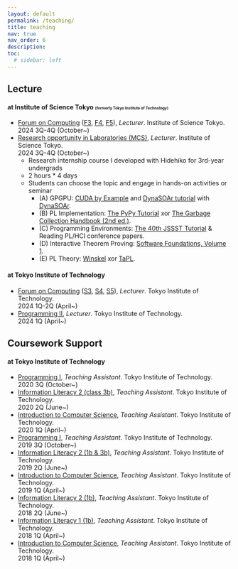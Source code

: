 ```yaml
---
layout: default
permalink: /teaching/
title: teaching
nav: true
nav_order: 6
description: 
toc:
  # sidebar: left
---
```


## Lecture
#### at Institute of Science Tokyo <span style="font-size:0.6em">(formerly Tokyo Institute of Technology)</span>
- <a href="https://www.ocw.titech.ac.jp/index.php?module=General&action=T0300&GakubuCD=4&KamokuCD=120900&KougiCD=202432846&Nendo=2024&LeftTab=graduate&lang=EN&vid=03" class="font-weight-bold">Forum on Computing</a> (<a href="https://www.ocw.titech.ac.jp/index.php?module=General&action=T0300&GakubuCD=4&KamokuCD=120900&KougiCD=202432847&Nendo=2024&LeftTab=graduate&lang=EN&vid=03">F3</a>, <a href="https://www.ocw.titech.ac.jp/index.php?module=General&action=T0300&GakubuCD=4&KamokuCD=120900&KougiCD=202432849&Nendo=2024&LeftTab=graduate&lang=EN&vid=03">F4</a>, <a href="https://www.ocw.titech.ac.jp/index.php?module=General&action=T0300&GakubuCD=4&KamokuCD=120900&KougiCD=202432851&Nendo=2024&LeftTab=graduate&lang=EN&vid=03">F5</a>), <span style="font-style: italic;">Lecturer</span>. Institute of Science Tokyo.<br>2024 3Q-4Q (October~)
- <a href="https://www.ocw.titech.ac.jp/index.php?module=General&action=T0300&GakubuCD=4&GakkaCD=342200&KeiCD=22&KougiCD=202402404&Nendo=2024&vid=03&lang=EN" class="font-weight-bold">Research opportunity in Laboratories (MCS)</a>, <span style="font-style: italic;">Lecturer</span>. Institute of Science Tokyo.<br>2024 3Q-4Q (October~)
  - Research internship course I developed with Hidehiko for 3rd-year undergrads
  - 2 hours * 4 days
  - Students can choose the topic and engage in hands-on activities or seminar
    - (A) GPGPU: <a href="https://edoras.sdsu.edu/~mthomas/docs/cuda/cuda_by_example.book.pdf">CUDA by Example</a> and <a href="https://github.com/prg-titech/student_nbody_c1">DynaSOAr tutorial</a> with <a href="https://github.com/prg-titech/dynasoar">DynaSOAr</a>.
    - (B) PL Implementation: <a href="https://github.com/prg-titech/pypy-tutorial-jp">The PyPy Tutorial</a> xor <a href="https://gchandbook.org/editions.html">The Garbage Collection Handbook (2nd ed.)</a>.
    - (C) Programming Environments: <a href="https://github.com/baku89/jssst40-tuts/tree/main">The 40th JSSST Tutorial</a> & Reading PL/HCI conference papers.
    - (D) Interactive Theorem Proving: <a href="https://softwarefoundations.cis.upenn.edu/">Software Foundations, Volume 1</a>.
    - (E) PL Theory: <a href="https://www.cin.ufpe.br/~if721/intranet/TheFormalSemanticsofProgrammingLanguages.pdf">Winskel<a> xor <a href="https://www.cis.upenn.edu/~bcpierce/tapl/">TaPL</a>.

#### at Tokyo Institute of Technology
- <a href="https://www.ocw.titech.ac.jp/index.php?module=General&action=T0300&GakubuCD=4&KamokuCD=120900&KougiCD=202432846&Nendo=2024&LeftTab=graduate&lang=EN&vid=03" class="font-weight-bold">Forum on Computing</a> (<a href="https://www.ocw.titech.ac.jp/index.php?module=General&action=T0300&GakubuCD=4&KamokuCD=120900&KougiCD=202432846&Nendo=2024&LeftTab=graduate&lang=EN&vid=03">S3</a>, <a href="https://www.ocw.titech.ac.jp/index.php?module=General&action=T0300&GakubuCD=4&KamokuCD=120900&KougiCD=202432848&Nendo=2024&LeftTab=graduate&lang=EN&vid=03">S4</a>, <a href="https://www.ocw.titech.ac.jp/index.php?module=General&action=T0300&GakubuCD=4&KamokuCD=120900&KougiCD=202432850&Nendo=2024&LeftTab=graduate&lang=EN&vid=03">S5</a>), <span style="font-style: italic;">Lecturer</span>. Tokyo Institute of Technology.<br>2024 1Q-2Q (April~)
- <a class="font-weight-bold" href="https://www.ocw.titech.ac.jp/index.php?module=General&action=T0300&GakubuCD=4&GakkaCD=342200&KeiCD=22&KougiCD=202402398&Nendo=2024&vid=03&lang=EN">Programming II</a>, <span style="font-style: italic;">Lecturer</span>. Tokyo Institute of Technology.<br>2024 1Q (April~)


## Coursework Support
#### at Tokyo Institute of Technology
- <a class="font-weight-bold" href="http://www.ocw.titech.ac.jp/index.php?module=General&action=T0300&GakubuCD=4&GakkaCD=342200&KeiCD=22&KougiCD=202002384&Nendo=2020&vid=03&lang=EN">Programming I</a>, <span style="font-style: italic;">Teaching Assistant</span>. Tokyo Institute of Technology. <!--<a class="font-weight-bold" href="https://prg1-2020.github.io/lecture/web/">Class</a> --><br>2020 3Q (October~)
- <a class="font-weight-bold" href="http://www.ocw.titech.ac.jp/index.php?module=General&action=T0300&GakubuCD=7&KamokuCD=110800&KougiCD=202007189&Nendo=2020&vid=03">Information Literacy 2 (class 3b)</a>, <span style="font-style: italic;">Teaching Assistant</span>. Tokyo Institute of Technology. <!--<a class="font-weight-bold" href="https://titechcomp.github.io/y20-il2j/">3b</a>--><br>2020 2Q (June~)
- <a class="font-weight-bold" href="http://www.ocw.titech.ac.jp/index.php?module=General&action=T0300&JWC=202002383&lang=EN&vid=03">Introduction to Computer Science</a>, <span style="font-style: italic;">Teaching Assistant</span>. Tokyo Institute of Technology.<br>2020 1Q (April~)
- <a class="font-weight-bold" href="http://www.ocw.titech.ac.jp/index.php?module=General&action=T0300&JWC=201902384&lang=EN">Programming I</a>, <span style="font-style: italic;">Teaching Assistant</span>. Tokyo Institute of Technology. <!--<a class="font-weight-bold" href="https://prg1-2019.github.io/lecture/web/">Class</a> --><br>2019 3Q (October~)
- <a class="font-weight-bold" href="http://www.ocw.titech.ac.jp/index.php?module=General&action=T0300&JWC=201907183&lang=EN&vid=03">Information Literacy 2 (1b & 3b)</a>, <span style="font-style: italic;">Teaching Assistant</span>. Tokyo Institute of Technology. <!--<a class="font-weight-bold" href="http://prg.is.titech.ac.jp/ja/people/masuhara/classes/2019-il2/">class 1b & 3b</a>--><br>2019 2Q (June~)
- <a class="font-weight-bold" href="http://www.ocw.titech.ac.jp/index.php?module=General&action=T0300&GakubuCD=4&GakkaCD=342200&KeiCD=22&KougiCD=201902383&Nendo=2019&lang=EN">Introduction to Computer Science</a>, <span style="font-style: italic;">Teaching Assistant</span>. Tokyo Institute of Technology.<br>2019 1Q (April~)
- <a class="font-weight-bold" href="http://www.ocw.titech.ac.jp/index.php?module=General&action=T0300&JWC=201807183&lang=EN&vid=03">Information Literacy 2 (1b)</a>, <span style="font-style: italic;">Teaching Assistant</span>. Tokyo Institute of Technology. <!--<a class="font-weight-bold" href="http://prg.is.titech.ac.jp/ja/people/masuhara/classes/2018-il2/">Information Literacy 2 (class 1b)</a>--><br>2018 2Q (June~)
- <a class="font-weight-bold" href="http://www.ocw.titech.ac.jp/index.php?module=General&action=T0300&GakubuCD=7&KamokuCD=110800&KougiCD=201807165&Nendo=2018&lang=EN&vid=03">Information Literacy 1 (1b)</a>, <span style="font-style: italic;">Teaching Assistant</span>. Tokyo Institute of Technology. <!--<a class="font-weight-bold" href="http://prg.is.titech.ac.jp/ja/people/masuhara/classes/2018-il1/">Class 1b</a>--><br>2018 1Q (April~)
- <a class="font-weight-bold" href="http://www.ocw.titech.ac.jp/index.php?module=General&action=T0300&GakubuCD=4&GakkaCD=342200&KeiCD=22&KougiCD=201802383&Nendo=2018&lang=EN">Introduction to Computer Science</a>, <span style="font-style: italic;">Teaching Assistant</span>. Tokyo Institute of Technology.<br>2018 1Q (April~)


<!-- layout: page -->

<!-- <h2>At Tokyo Institute of Technology (as a student)</h2>
<table>
    <tr>
        <td>Period</td>
        <td>Class</td>
        <td>Role</td>
    </tr>
    <tr>
        <td>2024</td>
        <td>Programming I <a class="font-weight-bold" href="https://prg1-2020.github.io/lecture/web/">[Class]</a> <a class="font-weight-bold" href="http://www.ocw.titech.ac.jp/index.php?module=General&action=T0300&GakubuCD=4&GakkaCD=342200&KeiCD=22&KougiCD=202002384&Nendo=2020&vid=03&lang=EN">OCW</a></td>
        <td>TA</td>
    </tr>
</table> -->
<!-- 
<h2>At Tokyo Institute of Technology (as a TA)</h2>
<table>
    <tr>
        <td>Period</td>
        <td>Class</td>
        <td>Role</td>
    </tr>
    <tr>
        <td>2020 3Q (October ~)</td>
        <td>Programming I <a class="font-weight-bold" href="https://prg1-2020.github.io/lecture/web/">[Class]</a> <a class="font-weight-bold" href="http://www.ocw.titech.ac.jp/index.php?module=General&action=T0300&GakubuCD=4&GakkaCD=342200&KeiCD=22&KougiCD=202002384&Nendo=2020&vid=03&lang=EN">OCW</a></td>
        <td>TA</td>
    </tr>
    <tr>
        <td>2020 2Q (June ~)</td>
        <td>Information Literacy 2 <a class="font-weight-bold" href="https://titechcomp.github.io/y20-il2j/">[3b]</a> <a class="font-weight-bold" href="http://www.ocw.titech.ac.jp/index.php?module=General&action=T0300&GakubuCD=7&KamokuCD=110800&KougiCD=202007189&Nendo=2020&vid=03">OCW</a></td>
        <td>TA (Temp)</td>
    </tr>
    <tr>
        <td>2020 1Q (May~)</td>
        <td>Introduction to Computer Science <a class="font-weight-bold" href="http://www.ocw.titech.ac.jp/index.php?module=General&action=T0300&JWC=202002383&lang=JA&vid=03">OCW</a></td>
        <td>TA</td>
    </tr>
    <tr>
        <td>2019 3Q (Sep~)</td>
        <td>Programming I <a class="font-weight-bold" href="https://prg1-2019.github.io/lecture/web/">[Class]</a> <a class="font-weight-bold" href="http://www.ocw.titech.ac.jp/index.php?module=General&action=T0300&JWC=201902384&lang=EN">OCW</a></td>
        <td>TA</td>
    </tr>
    <tr>
        <td>2019 2Q (June ~)</td>
        <td>Information Literacy 2 <a class="font-weight-bold" href="http://prg.is.titech.ac.jp/ja/people/masuhara/classes/2019-il2/">[1b,3b]</a> <a class="font-weight-bold" href="http://www.ocw.titech.ac.jp/index.php?module=General&action=T0300&JWC=201907183&lang=EN&vid=03">[OCW(1b)]</a></td>
        <td>TA</td>
    </tr>
    <tr>
        <td>2019 1Q (April ~)</td>
        <td>Introduction to Computer Science <a class="font-weight-bold" href="http://www.ocw.titech.ac.jp/index.php?module=General&action=T0300&GakubuCD=4&GakkaCD=342200&KeiCD=22&KougiCD=201902383&Nendo=2019&lang=EN">OCW</a></td>
        <td>TA</td>
    </tr>
    <tr>
        <td>2018 2Q (June ~)</td>
        <td>Information Literacy 2 <a class="font-weight-bold" href="http://prg.is.titech.ac.jp/ja/people/masuhara/classes/2018-il2/">[1b]</a> <a class="font-weight-bold" href="http://www.ocw.titech.ac.jp/index.php?module=General&action=T0300&JWC=201807183&lang=EN&vid=03">OCW</a></td>
        <td>TA</td>
    </tr>
    <tr>
        <td>2018 1Q (April ~)</td>
        <td>Information Literacy 1 <a class="font-weight-bold" href="http://prg.is.titech.ac.jp/ja/people/masuhara/classes/2018-il1/">[1b]</a> <a class="font-weight-bold" href="http://www.ocw.titech.ac.jp/index.php?module=General&action=T0300&GakubuCD=7&KamokuCD=110800&KougiCD=201807165&Nendo=2018&lang=EN&vid=03">OCW</a></td>
        <td>TA</td>
    </tr>
    <tr>
        <td>2018 1Q (April ~)</td>
        <td>Introduction to Computer Science <a class="font-weight-bold" href="http://www.ocw.titech.ac.jp/index.php?module=General&action=T0300&GakubuCD=4&GakkaCD=342200&KeiCD=22&KougiCD=201802383&Nendo=2018&lang=EN">OCW</a></td>
        <td>TA</td>
    </tr>
</table> -->
